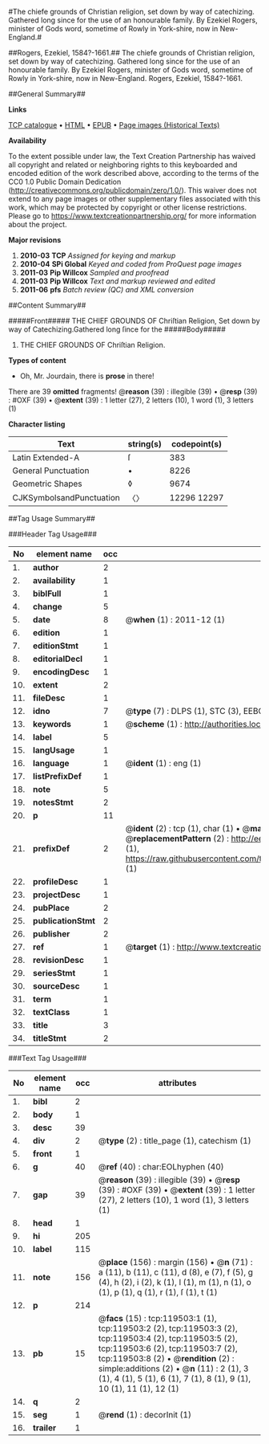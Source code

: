 #The chiefe grounds of Christian religion, set down by way of catechizing. Gathered long since for the use of an honourable family. By Ezekiel Rogers, minister of Gods word, sometime of Rowly in York-shire, now in New-England.#

##Rogers, Ezekiel, 1584?-1661.##
The chiefe grounds of Christian religion, set down by way of catechizing. Gathered long since for the use of an honourable family. By Ezekiel Rogers, minister of Gods word, sometime of Rowly in York-shire, now in New-England.
Rogers, Ezekiel, 1584?-1661.

##General Summary##

**Links**

[TCP catalogue](http://www.ota.ox.ac.uk/tcp/)  • 
[HTML](http://tei.it.ox.ac.uk/tcp/Texts-HTML/free/A91/A91930.html)  • 
[EPUB](http://tei.it.ox.ac.uk/tcp/Texts-EPUB/free/A91/A91930.epub) • 
[Page images (Historical Texts)](https://historicaltexts.jisc.ac.uk/eebo-99867201e)

**Availability**

To the extent possible under law, the Text Creation Partnership has waived all copyright and related or neighboring rights to this keyboarded and encoded edition of the work described above, according to the terms of the CC0 1.0 Public Domain Dedication (http://creativecommons.org/publicdomain/zero/1.0/). This waiver does not extend to any page images or other supplementary files associated with this work, which may be protected by copyright or other license restrictions. Please go to https://www.textcreationpartnership.org/ for more information about the project.

**Major revisions**

1. __2010-03__ __TCP__ *Assigned for keying and markup*
1. __2010-04__ __SPi Global__ *Keyed and coded from ProQuest page images*
1. __2011-03__ __Pip Willcox__ *Sampled and proofread*
1. __2011-03__ __Pip Willcox__ *Text and markup reviewed and edited*
1. __2011-06__ __pfs__ *Batch review (QC) and XML conversion*

##Content Summary##

#####Front#####
THE CHIEF GROUNDS OF Chriſtian Religion, Set down by way of Catechizing.Gathered long ſince for the 
#####Body#####

1. THE CHIEF GROUNDS OF Chriſtian Religion.

**Types of content**

  * Oh, Mr. Jourdain, there is **prose** in there!

There are 39 **omitted** fragments! 
 @__reason__ (39) : illegible (39)  •  @__resp__ (39) : #OXF (39)  •  @__extent__ (39) : 1 letter (27), 2 letters (10), 1 word (1), 3 letters (1)

**Character listing**


|Text|string(s)|codepoint(s)|
|---|---|---|
|Latin Extended-A|ſ|383|
|General Punctuation|•|8226|
|Geometric Shapes|◊|9674|
|CJKSymbolsandPunctuation|〈〉|12296 12297|

##Tag Usage Summary##

###Header Tag Usage###

|No|element name|occ|attributes|
|---|---|---|---|
|1.|__author__|2||
|2.|__availability__|1||
|3.|__biblFull__|1||
|4.|__change__|5||
|5.|__date__|8| @__when__ (1) : 2011-12 (1)|
|6.|__edition__|1||
|7.|__editionStmt__|1||
|8.|__editorialDecl__|1||
|9.|__encodingDesc__|1||
|10.|__extent__|2||
|11.|__fileDesc__|1||
|12.|__idno__|7| @__type__ (7) : DLPS (1), STC (3), EEBO-CITATION (1), PROQUEST (1), VID (1)|
|13.|__keywords__|1| @__scheme__ (1) : http://authorities.loc.gov/ (1)|
|14.|__label__|5||
|15.|__langUsage__|1||
|16.|__language__|1| @__ident__ (1) : eng (1)|
|17.|__listPrefixDef__|1||
|18.|__note__|5||
|19.|__notesStmt__|2||
|20.|__p__|11||
|21.|__prefixDef__|2| @__ident__ (2) : tcp (1), char (1)  •  @__matchPattern__ (2) : ([0-9\-]+):([0-9IVX]+) (1), (.+) (1)  •  @__replacementPattern__ (2) : http://eebo.chadwyck.com/downloadtiff?vid=$1&page=$2 (1), https://raw.githubusercontent.com/textcreationpartnership/Texts/master/tcpchars.xml#$1 (1)|
|22.|__profileDesc__|1||
|23.|__projectDesc__|1||
|24.|__pubPlace__|2||
|25.|__publicationStmt__|2||
|26.|__publisher__|2||
|27.|__ref__|1| @__target__ (1) : http://www.textcreationpartnership.org/docs/. (1)|
|28.|__revisionDesc__|1||
|29.|__seriesStmt__|1||
|30.|__sourceDesc__|1||
|31.|__term__|1||
|32.|__textClass__|1||
|33.|__title__|3||
|34.|__titleStmt__|2||


###Text Tag Usage###

|No|element name|occ|attributes|
|---|---|---|---|
|1.|__bibl__|2||
|2.|__body__|1||
|3.|__desc__|39||
|4.|__div__|2| @__type__ (2) : title_page (1), catechism (1)|
|5.|__front__|1||
|6.|__g__|40| @__ref__ (40) : char:EOLhyphen (40)|
|7.|__gap__|39| @__reason__ (39) : illegible (39)  •  @__resp__ (39) : #OXF (39)  •  @__extent__ (39) : 1 letter (27), 2 letters (10), 1 word (1), 3 letters (1)|
|8.|__head__|1||
|9.|__hi__|205||
|10.|__label__|115||
|11.|__note__|156| @__place__ (156) : margin (156)  •  @__n__ (71) : a (11), b (11), c (11), d (8), e (7), f (5), g (4), h (2), i (2), k (1), l (1), m (1), n (1), o (1), p (1), q (1), r (1), ſ (1), t (1)|
|12.|__p__|214||
|13.|__pb__|15| @__facs__ (15) : tcp:119503:1 (1), tcp:119503:2 (2), tcp:119503:3 (2), tcp:119503:4 (2), tcp:119503:5 (2), tcp:119503:6 (2), tcp:119503:7 (2), tcp:119503:8 (2)  •  @__rendition__ (2) : simple:additions (2)  •  @__n__ (11) : 2 (1), 3 (1), 4 (1), 5 (1), 6 (1), 7 (1), 8 (1), 9 (1), 10 (1), 11 (1), 12 (1)|
|14.|__q__|2||
|15.|__seg__|1| @__rend__ (1) : decorInit (1)|
|16.|__trailer__|1||
